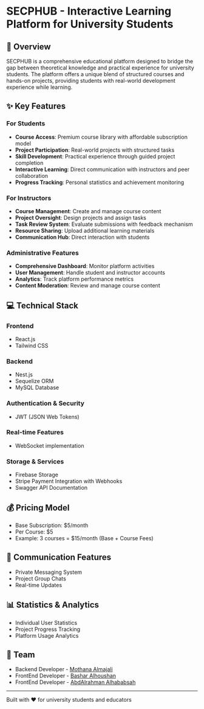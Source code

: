 # SECPHUB - Interactive Learning Platform for University Students

## 🎯 Overview

SECPHUB is a comprehensive educational platform designed to bridge the gap between theoretical knowledge and practical experience for university students. The platform offers a unique blend of structured courses and hands-on projects, providing students with real-world development experience while learning.

## ✨ Key Features

### For Students
- **Course Access**: Premium course library with affordable subscription model
- **Project Participation**: Real-world projects with structured tasks
- **Skill Development**: Practical experience through guided project completion
- **Interactive Learning**: Direct communication with instructors and peer collaboration
- **Progress Tracking**: Personal statistics and achievement monitoring

### For Instructors
- **Course Management**: Create and manage course content
- **Project Oversight**: Design projects and assign tasks
- **Task Review System**: Evaluate submissions with feedback mechanism
- **Resource Sharing**: Upload additional learning materials
- **Communication Hub**: Direct interaction with students

### Administrative Features
- **Comprehensive Dashboard**: Monitor platform activities
- **User Management**: Handle student and instructor accounts
- **Analytics**: Track platform performance metrics
- **Content Moderation**: Review and manage course content

## 💻 Technical Stack

### Frontend
- React.js
- Tailwind CSS

### Backend
- Nest.js
- Sequelize ORM
- MySQL Database

### Authentication & Security
- JWT (JSON Web Tokens)

### Real-time Features
- WebSocket implementation

### Storage & Services
- Firebase Storage
- Stripe Payment Integration with Webhooks
- Swagger API Documentation

## 💰 Pricing Model
- Base Subscription: $5/month
- Per Course: $5
- Example: 3 courses = $15/month (Base + Course Fees)

## 🔄 Communication Features
- Private Messaging System
- Project Group Chats
- Real-time Updates

## 📊 Statistics & Analytics
- Individual User Statistics
- Project Progress Tracking
- Platform Usage Analytics

## 👥 Team
- Backend Developer - [Mothana Almajali](https://github.com/abdalhababsah)
- FrontEnd Developer - [Bashar Alhoushan](https://github.com/BasharAlhoushan)
- FrontEnd Developer - [AbdAlrahman Alhababsah](https://github.com/abdalhababsah)

---

Built with ❤️ for university students and educators